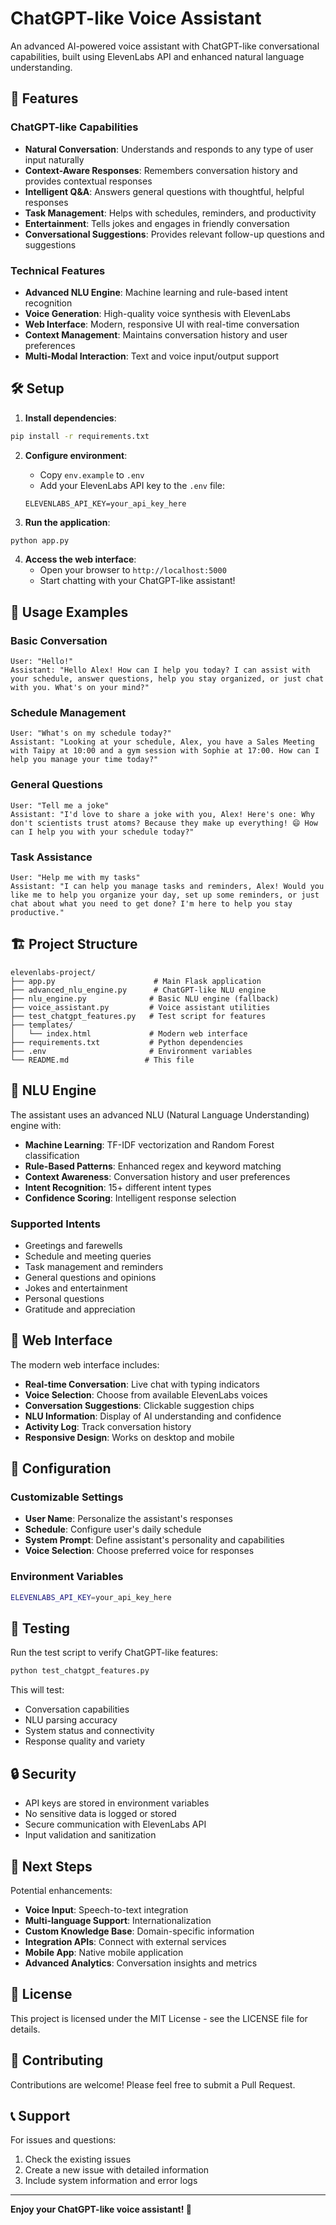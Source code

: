 # ChatGPT-like Voice Assistant

An advanced AI-powered voice assistant with ChatGPT-like conversational capabilities, built using ElevenLabs API and enhanced natural language understanding.

## 🚀 Features

### ChatGPT-like Capabilities
- **Natural Conversation**: Understands and responds to any type of user input naturally
- **Context-Aware Responses**: Remembers conversation history and provides contextual responses
- **Intelligent Q&A**: Answers general questions with thoughtful, helpful responses
- **Task Management**: Helps with schedules, reminders, and productivity
- **Entertainment**: Tells jokes and engages in friendly conversation
- **Conversational Suggestions**: Provides relevant follow-up questions and suggestions

### Technical Features
- **Advanced NLU Engine**: Machine learning and rule-based intent recognition
- **Voice Generation**: High-quality voice synthesis with ElevenLabs
- **Web Interface**: Modern, responsive UI with real-time conversation
- **Context Management**: Maintains conversation history and user preferences
- **Multi-Modal Interaction**: Text and voice input/output support

## 🛠️ Setup

1. **Install dependencies**:
```bash
pip install -r requirements.txt
```

2. **Configure environment**:
   - Copy `env.example` to `.env`
   - Add your ElevenLabs API key to the `.env` file:
   ```
   ELEVENLABS_API_KEY=your_api_key_here
   ```

3. **Run the application**:
```bash
python app.py
```

4. **Access the web interface**:
   - Open your browser to `http://localhost:5000`
   - Start chatting with your ChatGPT-like assistant!

## 🎯 Usage Examples

### Basic Conversation
```
User: "Hello!"
Assistant: "Hello Alex! How can I help you today? I can assist with your schedule, answer questions, help you stay organized, or just chat with you. What's on your mind?"
```

### Schedule Management
```
User: "What's on my schedule today?"
Assistant: "Looking at your schedule, Alex, you have a Sales Meeting with Taipy at 10:00 and a gym session with Sophie at 17:00. How can I help you manage your time today?"
```

### General Questions
```
User: "Tell me a joke"
Assistant: "I'd love to share a joke with you, Alex! Here's one: Why don't scientists trust atoms? Because they make up everything! 😄 How can I help you with your schedule today?"
```

### Task Assistance
```
User: "Help me with my tasks"
Assistant: "I can help you manage tasks and reminders, Alex! Would you like me to help you organize your day, set up some reminders, or just chat about what you need to get done? I'm here to help you stay productive."
```

## 🏗️ Project Structure

```
elevenlabs-project/
├── app.py                      # Main Flask application
├── advanced_nlu_engine.py      # ChatGPT-like NLU engine
├── nlu_engine.py              # Basic NLU engine (fallback)
├── voice_assistant.py         # Voice assistant utilities
├── test_chatgpt_features.py   # Test script for features
├── templates/
│   └── index.html             # Modern web interface
├── requirements.txt           # Python dependencies
├── .env                       # Environment variables
└── README.md                 # This file
```

## 🧠 NLU Engine

The assistant uses an advanced NLU (Natural Language Understanding) engine with:

- **Machine Learning**: TF-IDF vectorization and Random Forest classification
- **Rule-Based Patterns**: Enhanced regex and keyword matching
- **Context Awareness**: Conversation history and user preferences
- **Intent Recognition**: 15+ different intent types
- **Confidence Scoring**: Intelligent response selection

### Supported Intents
- Greetings and farewells
- Schedule and meeting queries
- Task management and reminders
- General questions and opinions
- Jokes and entertainment
- Personal questions
- Gratitude and appreciation

## 🎨 Web Interface

The modern web interface includes:
- **Real-time Conversation**: Live chat with typing indicators
- **Voice Selection**: Choose from available ElevenLabs voices
- **Conversation Suggestions**: Clickable suggestion chips
- **NLU Information**: Display of AI understanding and confidence
- **Activity Log**: Track conversation history
- **Responsive Design**: Works on desktop and mobile

## 🔧 Configuration

### Customizable Settings
- **User Name**: Personalize the assistant's responses
- **Schedule**: Configure user's daily schedule
- **System Prompt**: Define assistant's personality and capabilities
- **Voice Selection**: Choose preferred voice for responses

### Environment Variables
```bash
ELEVENLABS_API_KEY=your_api_key_here
```

## 🧪 Testing

Run the test script to verify ChatGPT-like features:
```bash
python test_chatgpt_features.py
```

This will test:
- Conversation capabilities
- NLU parsing accuracy
- System status and connectivity
- Response quality and variety

## 🔒 Security

- API keys are stored in environment variables
- No sensitive data is logged or stored
- Secure communication with ElevenLabs API
- Input validation and sanitization

## 🚀 Next Steps

Potential enhancements:
- **Voice Input**: Speech-to-text integration
- **Multi-language Support**: Internationalization
- **Custom Knowledge Base**: Domain-specific information
- **Integration APIs**: Connect with external services
- **Mobile App**: Native mobile application
- **Advanced Analytics**: Conversation insights and metrics

## 📄 License

This project is licensed under the MIT License - see the LICENSE file for details.

## 🤝 Contributing

Contributions are welcome! Please feel free to submit a Pull Request.

## 📞 Support

For issues and questions:
1. Check the existing issues
2. Create a new issue with detailed information
3. Include system information and error logs

---

**Enjoy your ChatGPT-like voice assistant! 🎉**
